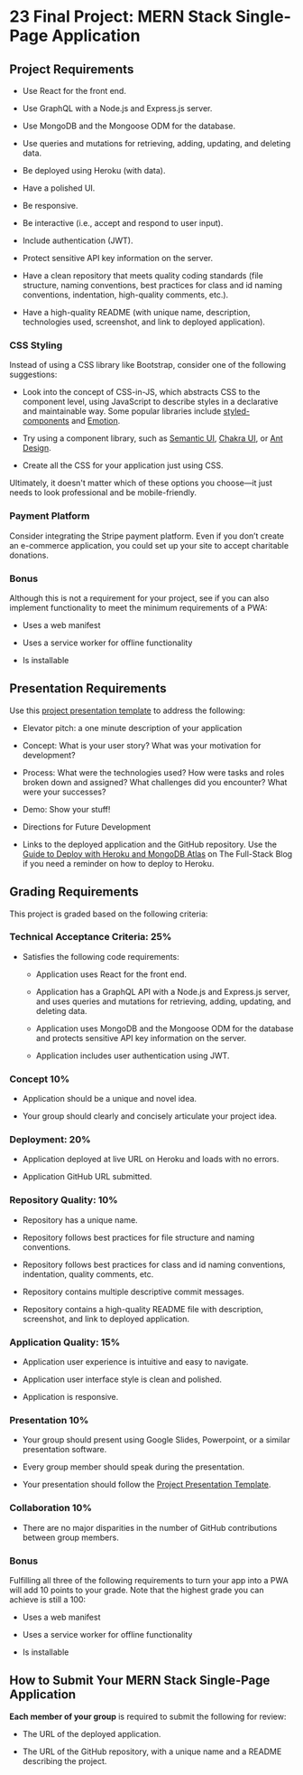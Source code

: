 # 23 Final Project: MERN Stack Single-Page Application

## Project Requirements

* Use React for the front end.

* Use GraphQL with a Node.js and Express.js server.

* Use MongoDB and the Mongoose ODM for the database.

* Use queries and mutations for retrieving, adding, updating, and deleting data.

* Be deployed using Heroku (with data).

* Have a polished UI.

* Be responsive.

* Be interactive (i.e., accept and respond to user input).

* Include authentication (JWT).

* Protect sensitive API key information on the server.

* Have a clean repository that meets quality coding standards (file structure, naming conventions, best practices for class and id naming conventions, indentation, high-quality comments, etc.).

* Have a high-quality README (with unique name, description, technologies used, screenshot, and link to deployed application).

### CSS Styling

Instead of using a CSS library like Bootstrap, consider one of the following suggestions:

* Look into the concept of CSS-in-JS, which abstracts CSS to the component level, using JavaScript to describe styles in a declarative and maintainable way. Some popular libraries include [styled-components](https://styled-components.com/) and [Emotion](https://emotion.sh/docs/introduction).

* Try using a component library, such as [Semantic UI](https://semantic-ui.com/), [Chakra UI](https://chakra-ui.com/), or [Ant Design](https://ant.design/).

* Create all the CSS for your application just using CSS.

Ultimately, it doesn't matter which of these options you choose&mdash;it just needs to look professional and be mobile-friendly.

### Payment Platform

Consider integrating the Stripe payment platform. Even if you don’t create an e-commerce application, you could set up your site to accept charitable donations.

### Bonus

Although this is not a requirement for your project, see if you can also implement functionality to meet the minimum requirements of a PWA:

* Uses a web manifest

* Uses a service worker for offline functionality

* Is installable

## Presentation Requirements

Use this [project presentation template](https://docs.google.com/presentation/d/10QaO9KH8HtUXj__81ve0SZcpO5DbMbqqQr4iPpbwKks/edit?usp=sharing) to address the following:

* Elevator pitch: a one minute description of your application

* Concept: What is your user story? What was your motivation for development?

* Process: What were the technologies used? How were tasks and roles broken down and assigned? What challenges did you encounter? What were your successes?

* Demo: Show your stuff!

* Directions for Future Development

* Links to the deployed application and the GitHub repository. Use the [Guide to Deploy with Heroku and MongoDB Atlas](https://coding-boot-camp.github.io/full-stack/mongodb/deploy-with-heroku-and-mongodb-atlas) on The Full-Stack Blog if you need a reminder on how to deploy to Heroku.

## Grading Requirements

This project is graded based on the following criteria:

### Technical Acceptance Criteria: 25%

* Satisfies the following code requirements:

  * Application uses React for the front end.

  * Application has a GraphQL API with a Node.js and Express.js server, and uses queries and mutations for retrieving, adding, updating, and deleting data.

  * Application uses MongoDB and the Mongoose ODM for the database and protects sensitive API key information on the server.

  * Application includes user authentication using JWT.

### Concept 10%

* Application should be a unique and novel idea.

* Your group should clearly and concisely articulate your project idea.

### Deployment: 20%

* Application deployed at live URL on Heroku and loads with no errors.

* Application GitHub URL submitted.

### Repository Quality: 10%

* Repository has a unique name.

* Repository follows best practices for file structure and naming conventions.

* Repository follows best practices for class and id naming conventions, indentation, quality comments, etc.

* Repository contains multiple descriptive commit messages.

* Repository contains a high-quality README file with description, screenshot, and link to deployed application.

### Application Quality: 15%

* Application user experience is intuitive and easy to navigate.

* Application user interface style is clean and polished.

* Application is responsive.

### Presentation 10%

* Your group should present using Google Slides, Powerpoint, or a similar presentation software.

* Every group member should speak during the presentation.

* Your presentation should follow the [Project Presentation Template](https://docs.google.com/presentation/d/10QaO9KH8HtUXj__81ve0SZcpO5DbMbqqQr4iPpbwKks/edit?usp=sharing).

### Collaboration 10%

* There are no major disparities in the number of GitHub contributions between group members.

### Bonus

Fulfilling all three of the following requirements to turn your app into a PWA will add 10 points to your grade. Note that the highest grade you can achieve is still a 100:

* Uses a web manifest

* Uses a service worker for offline functionality

* Is installable

## How to Submit Your MERN Stack Single-Page Application

**Each member of your group** is required to submit the following for review:

* The URL of the deployed application.

* The URL of the GitHub repository, with a unique name and a README describing the project.
